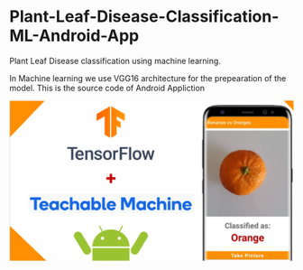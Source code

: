 # Plant-Leaf-Disease-Classification-ML-Android-App

Plant Leaf Disease classification using machine learning. 

In Machine learning we use VGG16 architecture for the prepearation of the model. This is the source code of Android Appliction


<p align="center">
<!--   [<img src="https://github.com/IJ-Apps/Image-Classification-App-with-Teachable-Machine/blob/main/thumbnail.png" width="90%"/>](https://youtu.be/jhGm4KDafKU) -->
  
  [![Thumbnail](https://github.com/IJ-Apps/Image-Classification-App-with-Teachable-Machine/blob/main/thumbnail.png)](https://youtu.be/jhGm4KDafKU)
</p>
